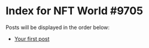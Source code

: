 # Index for NFT World #9705
Posts will be displayed in the order below:

- [Your first post](./001-first.md)

